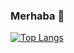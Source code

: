 ### Merhaba 👋

[![Top Langs](https://github-readme-stats.vercel.app/api/top-langs/?username=ruxxel&layout=compact)](https://github.com/ruxxel/github-readme)
